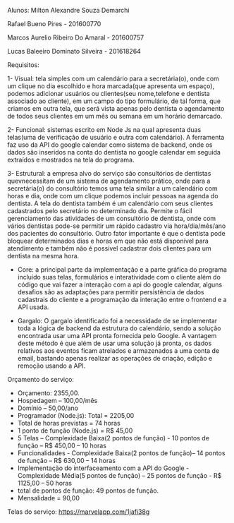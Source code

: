 Alunos: 
Milton Alexandre Souza Demarchi

Rafael Bueno Pires - 201600770

Marcos Aurelio Ribeiro Do Amaral - 201600757

Lucas Baleeiro Dominato Silveira - 201618264



Requisitos:

1- Visual: tela simples com um calendário para a secretária(o), onde com um clique no dia escolhido e hora marcada(que apresenta um espaço), podemos adicionar usuários ou clientes(seu nome,telefone e dentista associado ao cliente), em um campo do tipo formulário, de tal forma, que criamos em outra tela, que será vista apenas pelo dentista o agendamento de todos seus clientes em um mês ou semana em um horário demarcado.

2- Funcional: sistemas escrito em Node Js na qual apresenta duas telas(uma de verificação de usuário e outra com calendário). A ferramenta faz uso da API do google calendar como sistema de backend, onde os dados são inseridos na conta do dentista no google calendar em seguida extraídos e mostrados na tela do programa.

3- Estrutural: a empresa alvo do serviço são consultórios de dentistas quevnecessitam de um sistema de agendamento prático, onde para a secretária(o) do consultório temos uma tela similar a um calendário com horas e dia, onde com um clique podemos incluir pessoas na agenda do dentista. A tela do dentista também é um calendário com seus clientes cadastrados pelo secretário no determinado dia. Permite o fácil gerenciamento das atividades de um consultório de dentista, onde com vários dentistas pode-se permitir um rápido cadastro via hora/dia/mês/ano dos pacientes do consultório. Outro fator importante é que o dentista pode bloquear determinados dias e horas em que não está disponível para atendimento e também não é possível cadastrar dois clientes para um dentista na mesma hora.

- Core: a principal parte da implementação e a parte gráfica do programa incluido suas telas, formulários e interatividade com o cliente além do código que vai fazer a interação com a api do google calendar, alguns desafios são as adaptações para permitir persistência de dados cadastrais do cliente e a programação da interação entre o frontend e a API usada.

- Gargalo: O gargalo identificado foi a necessidade de se implementar toda a lógica de backend da estrutura do calendário, sendo a solução encontrada usar uma API pronta fornecida pelo Google. A vantagem deste método é que além de usar uma solução já pronta,
os dados relativos aos eventos ficam atrelados e armazenados a uma conta de email, bastando apenas realizar as operações de criação, edição e remoção usando a API.

Orçamento do serviço:
- Orçamento: 2355,00.
- Hospedagem – 100,00/mês
- Domínio – 50,00/ano
- Programador (Node.js): Total = 2205,00
- Total de horas previstas = 74 horas
- 1 ponto de função (Node.js) = R$ 45,00
- 5 Telas – Complexidade Baixa(2 pontos de função) - 10 pontos de função – R$ 450,00 – 10 horas
- Funcionalidades - Complexidade Baixa(2 pontos de função)– 14 pontos de função – R$ 630,00 – 14 horas
- Implementação do interfaceamento com a API do Google - Complexidade Média(5 pontos de função) – 25 pontos de função - R$ 1125,00 – 50 horas
- total de pontos de função: 49 pontos de função.
- Mensalidade = 90,00

Telas do serviço: https://marvelapp.com/1jafi38g
